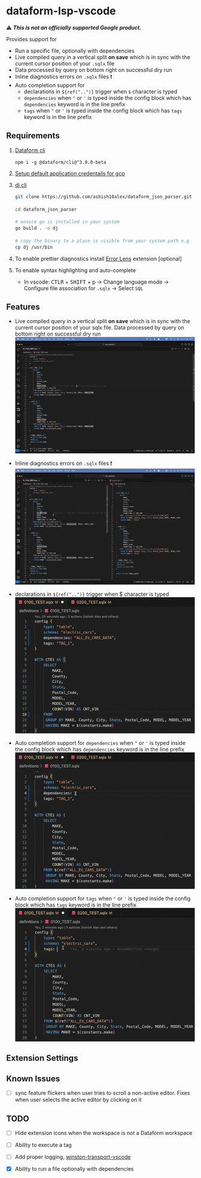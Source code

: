 # dataform-lsp-vscode

⚠️ ***This is not an officially supported Google product.***


Provides support for

* Run a specific file, optionally with dependencies
* Live compiled query in a vertical split **on save** which is in sync with the current cursor position of your `.sqlx` file
* Data processed by query on bottom right on successful dry run
* Inline diagnostics errors on `.sqlx` files ❗
* Auto completion support for
    * declarations in `${ref("..")}` trigger when `$` character is typed
    * `dependencies` when `"` or `'` is typed inside the config block which has `dependencies` keyword is in the line prefix
    * `tags` when `"` or `'` is typed inside the config block which has `tags` keyword is in the line prefix

## Requirements

1. [Dataform cli](https://cloud.google.com/dataform/docs/use-dataform-cli)

   `npm i -g @dataform/cli@^3.0.0-beta`

2. [Setup default application credentails for gcp](https://cloud.google.com/docs/authentication/provide-credentials-adc)

3. [dj cli](https://github.com/ashish10alex/dataform_json_parser)

   ```bash
   git clone https://github.com/ashish10alex/dataform_json_parser.git

   cd dataform_json_parser

   # ensure go is installed in your system
   go build . -o dj

   # copy the binary to a place is visible from your system path e.g
   cp dj /usr/bin
   ```

4. To enable prettier diagnostics install [Error Lens](https://marketplace.visualstudio.com/items?itemName=usernamehw.errorlens) extension [optional]

5. To enable syntax highlighting and auto-complete
   * In vscode: <kbd>CTLR</kbd> + <kbd>SHIFT</kbd> + <kbd>p</kbd> -> Change language mode -> Configure file association for `.sqlx` -> Select `SQL`


## Features

* Live compiled query in a vertical split **on save** which is in sync with the current cursor position of your sqlx file. Data processed by query on bottom right on successful dry run
![compilation](media/images/compilation.gif)

* Inline diagnostics errors on `.sqlx` files ❗
![diagnostics](media/images/diagnostics.gif)

* declarations in `${ref("..")}` trigger when <kdb>$<kdb> character is typed
![auto-completion](media/images/sources_autocompletion.gif)

* Auto completion support for `dependencies` when `"` or `'` is typed inside the config block which has `dependencies` keyword is in the line prefix
![auto-completion](media/images/dependencies_autocompletion.gif)

* Auto completion support for `tags` when `"` or `'` is typed inside the config block which has `tags` keyword is in the line prefix
![auto-completion](media/images/tags_autocompletion.gif)


## Extension Settings


## Known Issues

- [ ] sync feature flickers when user tries to scroll a non-active editor. Fixes when user selects the active editor by clicking on it

## TODO

- [ ] Hide extension icons when the workspace is not a Dataform workspace
- [ ] Ability to execute a tag
- [ ] Add proper logging, [winston-transport-vscode](https://github.com/loderunner/winston-transport-vscode)
- [x] Ability to run a file optionally with dependencies


